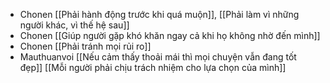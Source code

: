 - Chonen [[Phải hành động trước khi quá muộn]], [[Phải làm vì những người khác, vì thế hệ sau]]
- Chonen [[Giúp người gặp khó khăn ngay cả khi họ không nhờ đến mình]]
- Chonen [[Phải tránh mọi rủi ro]]
- Mauthuanvoi [[Nếu cảm thấy thoải mái thì mọi chuyện vẫn đang tốt đẹp]] [[Mỗi người phải chịu trách nhiệm cho lựa chọn của mình]]
